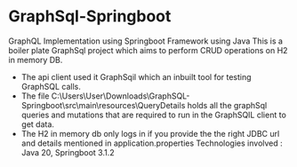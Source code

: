 # GraphSql-Springboot
GraphQL Implementation using Springboot Framework using Java
This is a boiler plate GraphSql project which aims to perform CRUD operations on H2 in memory DB.

* The api client used it GraphSqil which an inbuilt tool for testing GraphSQL calls.
* The file C:\Users\User\Downloads\GraphSQL-Springboot\src\main\resources\QueryDetails holds all the graphSql queries and 
mutations that are required to run in the GraphSQIL client to get data.
* The H2 in memory db only logs in if you provide the the right JDBC url and details mentioned in application.properties
Technologies involved : Java 20, Springboot 3.1.2

